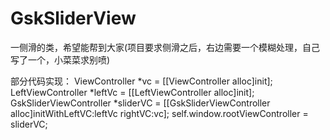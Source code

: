 # GskSliderView
一侧滑的类，希望能帮到大家(项目要求侧滑之后，右边需要一个模糊处理，自己写了一个，小菜菜求别喷)

部分代码实现：
ViewController *vc = [[ViewController alloc]init];
LeftViewController *leftVc = [[LeftViewController alloc]init];
GskSliderViewController *sliderVC = [[GskSliderViewController alloc]initWithLeftVC:leftVc rightVC:vc];
self.window.rootViewController = sliderVC;
